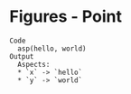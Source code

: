 # Figures - Point

    Code
      asp(hello, world)
    Output
      Aspects: 
      * `x` -> `hello`
      * `y` -> `world`

